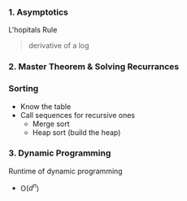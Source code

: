 
### 1. Asymptotics
L'hopitals Rule
> derivative of a log


### 2. Master Theorem & Solving Recurrances

### Sorting
- Know the table
- Call sequences for recursive ones
	- Merge sort
	- Heap sort (build the heap)

### 3. Dynamic Programming
Runtime of dynamic programming
- O($d^n$)
